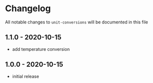 # Changelog

All notable changes to `unit-conversions` will be documented in this file

## 1.1.0 - 2020-10-15

- add temperature conversion

## 1.0.0 - 2020-10-15

- initial release
